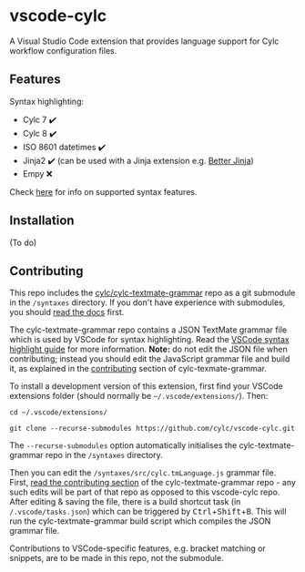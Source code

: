# vscode-cylc

A Visual Studio Code extension that provides language support for Cylc workflow configuration files.

## Features

Syntax highlighting:
- Cylc 7 :heavy_check_mark:
- Cylc 8 :heavy_check_mark:
- ISO 8601 datetimes :heavy_check_mark:
- Jinja2 :heavy_check_mark: (can be used with a Jinja extension e.g. [Better Jinja](https://marketplace.visualstudio.com/items?itemName=samuelcolvin.jinjahtml))
- Empy :x:

Check [here](https://github.com/cylc/cylc-flow/issues/2752) for info on supported syntax features.

## Installation

(To do)

## Contributing

This repo includes the [cylc/cylc-textmate-grammar](https://github.com/cylc/cylc-textmate-grammar) repo as a git submodule in the `/syntaxes` directory. If you don't have experience with submodules, you should [read the docs](https://git-scm.com/book/en/v2/Git-Tools-Submodules) first.

The cylc-textmate-grammar repo contains a JSON TextMate grammar file which is used by VSCode for syntax highlighting. Read the [VSCode syntax highlight guide](https://code.visualstudio.com/api/language-extensions/syntax-highlight-guide) for more information. **Note:** do not edit the JSON file when contributing; instead you should edit the JavaScript grammar file and build it, as explained in the [contributing](https://github.com/cylc/cylc-textmate-grammar#contributing) section of cylc-texmate-grammar.

To install a development version of this extension, first find your VSCode extensions folder (should normally be `~/.vscode/extensions/`). Then:
```
cd ~/.vscode/extensions/

git clone --recurse-submodules https://github.com/cylc/vscode-cylc.git
```
The `--recurse-submodules` option automatically initialises the cylc-textmate-grammar repo in the `/syntaxes` directory.

Then you can edit the `/syntaxes/src/cylc.tmLanguage.js` grammar file. First, [read the contributing section](https://github.com/cylc/cylc-textmate-grammar#contributing) of the cylc-textmate-grammar repo - any such edits will be part of that repo as opposed to this vscode-cylc repo. After editing & saving the file, there is a build shortcut task (in `/.vscode/tasks.json`) which can be triggered by <kbd>Ctrl</kbd>+<kbd>Shift</kbd>+<kbd>B</kbd>. This will run the cylc-textmate-grammar build script which compiles the JSON grammar file.

Contributions to VSCode-specific features, e.g. bracket matching or snippets, are to be made in this repo, not the submodule.



